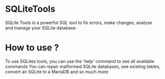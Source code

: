 # SQLiteTools
SQLite Tools is a powerful SQL tool to fix errors, make changes, analyse and manage your SQLite database.

# How to use ?

To use SQLites tools, you can use the 'help' command to see all available commands
You can repair malformed SQLite databases, see existing tables, convert an SQLite to a MariaDB and so much more
